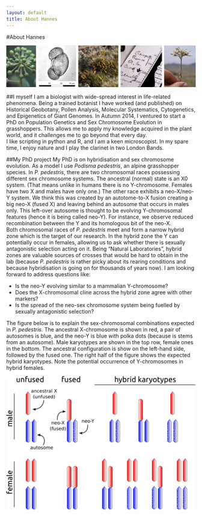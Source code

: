 ```yaml
---
layout: default
title: About Hannes
---
```



#About Hannes

![About](../img/about.jpg)

##I myself
I am a biologist with wide-spread interest in life-related phenomena. Being a trained botanist I have worked (and published) on Historical Geobotany, Pollen Analysis, Molecular Systematics, Cytogenetics, and Epigenetics of Giant Genomes. In Autumn 2014, I ventured to start a PhD on Population Genetics and Sex Chromosome Evolution in grasshoppers. This allows me to apply my knowledge acquired in the plant world, and it challenges me to go beyond that every day.  
I like scripting in python and R, and I am a keen microscopist. In my spare time, I enjoy nature and I play the clarinet in two London Bands.

##My PhD project
My PhD is on hybridisation and sex chromosome evolution. As a model I use *Podisma pedestris*, an alpine grasshopper species. In *P. pedestris*, there are two chromosomal races possessing different sex chromosome systems. The ancestral (normal) state is an X0 system. (That means unlike in humans there is no Y-chromosome. Females have two X and males have only one.) The other race exhibits a neo-X/neo-Y system. We think this was created by an autotome-to-X fusion creating a big neo-X (fused X) and leaving behind an autosome that occurs in males only. This left-over autosome is thought to be evolving Y-chromosomal features (hence it is being called neo-Y). For instance, we observe reduced recombination between the Y and its homologous bit of the neo-X.  
Both chromosomal races of *P. pedestris* meet and form a narrow hybrid zone which is the target of our research. In the hybrid zone the Y can potentially occur in females, allowing us to ask whether there is sexually antagonistic selection acting on it. Being “Natural Laboratories”, hybrid zones are valuable sources of crosses that would be hard to obtain in the lab (because *P. pedestris* is rather picky about its rearing conditions and because hybridisation is going on for thousands of years now). I am looking forward to address questions like:

* Is the neo-Y evolving similar to a mammalian Y-chromosome?
* Does the X-chromosomal cline across the hybrid zone agree with other markers?
* Is the spread of the neo-sex chromosome system being fuelled by sexually antagonistic selection?

The figure below is to explain the sex-chromosomal combinations expected in *P. pedestris*. The ancestral X-chromosome is shown in red, a pair of autosomes is blue, and the neo-Y is blue with polka dots (because is stems from an autosome). Male karyotypes are shown in the top row, female ones in the bottom. The ancestral configuration is show on the left-hand side, followed by the fused one. The right half of the figure shows the expected hybrid karyotypes. Note the potential occurrence of Y-chromosomes in hybrid females.

![chromosomes](../img/sex_chrs_drawing.png)
